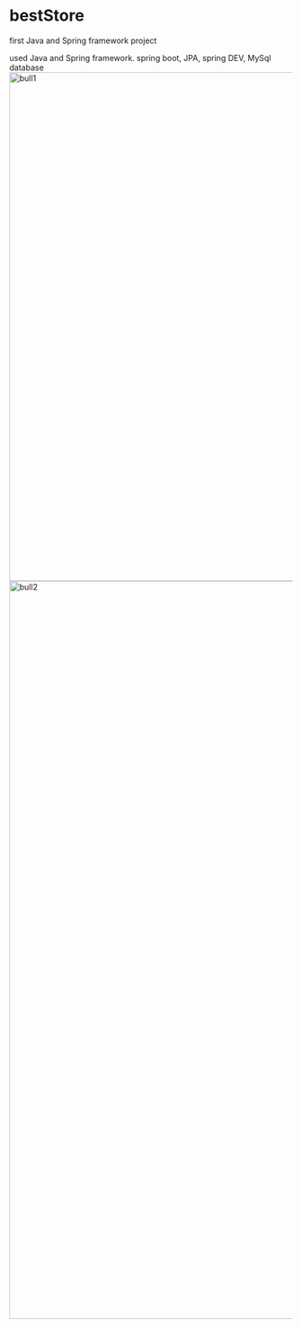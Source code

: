 # bestStore
first Java and Spring framework project

used Java and Spring framework. spring boot, JPA, spring DEV, MySql database
<img width="906" alt="bull1" src="https://github.com/Sunat-Nur/bestStore/assets/107460955/e7a49866-e036-4413-a230-b3bacc2bbc3a">
<img width="1314" alt="bull2" src="https://github.com/Sunat-Nur/bestStore/assets/107460955/077f5b09-18b9-439b-a6bf-05b828d79d05">

